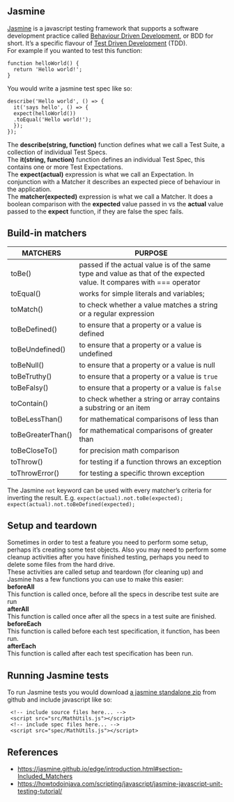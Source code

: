 ## Jasmine

[Jasmine](https://jasmine.github.io/) is a javascript testing framework that supports a software development practice called
[Behaviour Driven Development](https://en.wikipedia.org/wiki/Behavior-driven_development), or BDD for short. It’s a specific flavour of [Test Driven Development](https://en.wikipedia.org/wiki/Test-driven_development) (TDD).<br/>
For example if you wanted to test this function:
```
function helloWorld() {
  return 'Hello world!';
} 
```
You would write a jasmine test spec like so:
```
describe('Hello world', () => { 
  it('says hello', () => { 
  expect(helloWorld()) 
  .toEqual('Hello world!'); 
  });
});
```
The **describe(string, function)** function defines what we call a Test Suite, a collection of
individual Test Specs.<br/>
The **it(string, function)** function defines an individual Test Spec, this contains one or more
Test Expectations.<br/>
The **expect(actual)** expression is what we call an Expectation. In conjunction with a Matcher it
describes an expected piece of behaviour in the application.<br/>
The **matcher(expected)** expression is what we call a Matcher. It does a boolean comparison with
the **expected** value passed in vs the **actual** value passed to the **expect** function, if they are false
the spec fails.

## Build-in matchers

MATCHERS         | PURPOSE
------------     | -------------
toBe()           | passed if the actual value is of the same type and value as that of the expected value. It compares with === operator
toEqual()        | works for simple literals and variables;
toMatch()        | to check whether a value matches a string or a regular expression
toBeDefined()    | to ensure that a property or a value is defined
toBeUndefined()  | to ensure that a property or a value is undefined
toBeNull()       | to ensure that a property or a value is null
toBeTruthy()     | to ensure that a property or a value is `true`
toBeFalsy()      | to ensure that a property or a value is `false`
toContain()      | to check whether a string or array contains a substring or an item
toBeLessThan()   | for mathematical comparisons of less than
toBeGreaterThan()| for mathematical comparisons of greater than
toBeCloseTo()    | for precision math comparison
toThrow()        | for testing if a function throws an exception
toThrowError()   | for testing a specific thrown exception

The Jasmine `not` keyword can be used with every matcher’s criteria for inverting the result. 
E.g.
`expect(actual).not.toBe(expected);`<br/>
`expect(actual).not.toBeDefined(expected);`

## Setup and teardown
Sometimes in order to test a feature you need to perform some setup, perhaps it’s creating some test
objects. Also you may need to perform some cleanup activities after you have finished testing,
perhaps you need to delete some files from the hard drive.<br/>
These activities are called setup and teardown (for cleaning up) and Jasmine has a few functions you
can use to make this easier:<br/>
**beforeAll**<br/>
This function is called once, before all the specs in describe test suite are run<br/>
**afterAll**<br/>
This function is called once after all the specs in a test suite are finished.<br/>
**beforeEach**<br/>
This function is called before each test specification, it function, has been run.<br/>
**afterEach**<br/>
This function is called after each test specification has been run.<br/>

## Running Jasmine tests
To run Jasmine tests you would download [a jasmine standalone zip](https://github.com/jasmine/jasmine/releases) from github and include javascript like so: 
```
 <!-- include source files here... -->
 <script src="src/MathUtils.js"></script>
 <!-- include spec files here... -->
 <script src="spec/MathUtils.js"></script>
```

## References
* <https://jasmine.github.io/edge/introduction.html#section-Included_Matchers>
* <https://howtodoinjava.com/scripting/javascript/jasmine-javascript-unit-testing-tutorial/>
